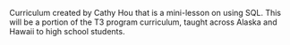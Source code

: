 Curriculum created by Cathy Hou that is a mini-lesson on using SQL. This will be a portion of the T3 program curriculum, taught across Alaska and Hawaii to high school students. 
